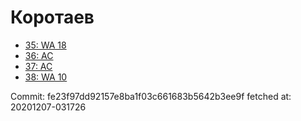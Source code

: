 # Коротаев
- [35: WA 18](35.md)
- [36: AC](36.md)
- [37: AC](37.md)
- [38: WA 10](38.md)

Commit: fe23f97dd92157e8ba1f03c661683b5642b3ee9f
 fetched at: 20201207-031726
